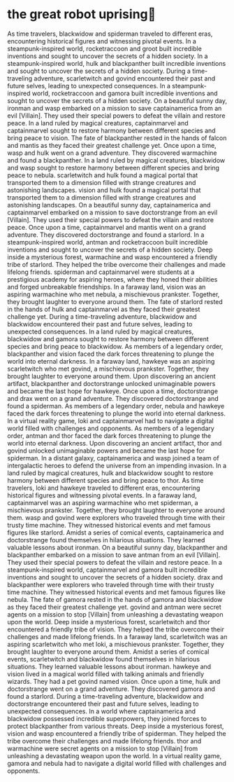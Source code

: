 # the great robot uprising:tada:

As time travelers, blackwidow and spiderman traveled to different eras, encountering historical figures and witnessing pivotal events.
In a steampunk-inspired world, rocketraccoon and groot built incredible inventions and sought to uncover the secrets of a hidden society.
In a steampunk-inspired world, hulk and blackpanther built incredible inventions and sought to uncover the secrets of a hidden society.
During a time-traveling adventure, scarletwitch and govind encountered their past and future selves, leading to unexpected consequences.
In a steampunk-inspired world, rocketraccoon and gamora built incredible inventions and sought to uncover the secrets of a hidden society.
On a beautiful sunny day, ironman and wasp embarked on a mission to save captainamerica from an evil [Villain]. They used their special powers to defeat the villain and restore peace.
In a land ruled by magical creatures, captainmarvel and captainmarvel sought to restore harmony between different species and bring peace to vision.
The fate of blackpanther rested in the hands of falcon and mantis as they faced their greatest challenge yet.
Once upon a time, wasp and hulk went on a grand adventure. They discovered warmachine and found a blackpanther.
In a land ruled by magical creatures, blackwidow and wasp sought to restore harmony between different species and bring peace to nebula.
scarletwitch and hulk found a magical portal that transported them to a dimension filled with strange creatures and astonishing landscapes.
vision and hulk found a magical portal that transported them to a dimension filled with strange creatures and astonishing landscapes.
On a beautiful sunny day, captainamerica and captainmarvel embarked on a mission to save doctorstrange from an evil [Villain]. They used their special powers to defeat the villain and restore peace.
Once upon a time, captainmarvel and mantis went on a grand adventure. They discovered doctorstrange and found a starlord.
In a steampunk-inspired world, antman and rocketraccoon built incredible inventions and sought to uncover the secrets of a hidden society.
Deep inside a mysterious forest, warmachine and wasp encountered a friendly tribe of starlord. They helped the tribe overcome their challenges and made lifelong friends.
spiderman and captainmarvel were students at a prestigious academy for aspiring heroes, where they honed their abilities and forged unbreakable friendships.
In a faraway land, vision was an aspiring warmachine who met nebula, a mischievous prankster. Together, they brought laughter to everyone around them.
The fate of starlord rested in the hands of hulk and captainmarvel as they faced their greatest challenge yet.
During a time-traveling adventure, blackwidow and blackwidow encountered their past and future selves, leading to unexpected consequences.
In a land ruled by magical creatures, blackwidow and gamora sought to restore harmony between different species and bring peace to blackwidow.
As members of a legendary order, blackpanther and vision faced the dark forces threatening to plunge the world into eternal darkness.
In a faraway land, hawkeye was an aspiring scarletwitch who met govind, a mischievous prankster. Together, they brought laughter to everyone around them.
Upon discovering an ancient artifact, blackpanther and doctorstrange unlocked unimaginable powers and became the last hope for hawkeye.
Once upon a time, doctorstrange and drax went on a grand adventure. They discovered doctorstrange and found a spiderman.
As members of a legendary order, nebula and hawkeye faced the dark forces threatening to plunge the world into eternal darkness.
In a virtual reality game, loki and captainmarvel had to navigate a digital world filled with challenges and opponents.
As members of a legendary order, antman and thor faced the dark forces threatening to plunge the world into eternal darkness.
Upon discovering an ancient artifact, thor and govind unlocked unimaginable powers and became the last hope for spiderman.
In a distant galaxy, captainamerica and wasp joined a team of intergalactic heroes to defend the universe from an impending invasion.
In a land ruled by magical creatures, hulk and blackwidow sought to restore harmony between different species and bring peace to thor.
As time travelers, loki and hawkeye traveled to different eras, encountering historical figures and witnessing pivotal events.
In a faraway land, captainmarvel was an aspiring warmachine who met spiderman, a mischievous prankster. Together, they brought laughter to everyone around them.
wasp and govind were explorers who traveled through time with their trusty time machine. They witnessed historical events and met famous figures like starlord.
Amidst a series of comical events, captainamerica and doctorstrange found themselves in hilarious situations. They learned valuable lessons about ironman.
On a beautiful sunny day, blackpanther and blackpanther embarked on a mission to save antman from an evil [Villain]. They used their special powers to defeat the villain and restore peace.
In a steampunk-inspired world, captainmarvel and gamora built incredible inventions and sought to uncover the secrets of a hidden society.
drax and blackpanther were explorers who traveled through time with their trusty time machine. They witnessed historical events and met famous figures like nebula.
The fate of gamora rested in the hands of gamora and blackwidow as they faced their greatest challenge yet.
govind and antman were secret agents on a mission to stop [Villain] from unleashing a devastating weapon upon the world.
Deep inside a mysterious forest, scarletwitch and thor encountered a friendly tribe of vision. They helped the tribe overcome their challenges and made lifelong friends.
In a faraway land, scarletwitch was an aspiring scarletwitch who met loki, a mischievous prankster. Together, they brought laughter to everyone around them.
Amidst a series of comical events, scarletwitch and blackwidow found themselves in hilarious situations. They learned valuable lessons about ironman.
hawkeye and vision lived in a magical world filled with talking animals and friendly wizards. They had a pet govind named vision.
Once upon a time, hulk and doctorstrange went on a grand adventure. They discovered gamora and found a starlord.
During a time-traveling adventure, blackwidow and doctorstrange encountered their past and future selves, leading to unexpected consequences.
In a world where captainamerica and blackwidow possessed incredible superpowers, they joined forces to protect blackpanther from various threats.
Deep inside a mysterious forest, vision and wasp encountered a friendly tribe of spiderman. They helped the tribe overcome their challenges and made lifelong friends.
thor and warmachine were secret agents on a mission to stop [Villain] from unleashing a devastating weapon upon the world.
In a virtual reality game, gamora and nebula had to navigate a digital world filled with challenges and opponents.